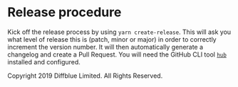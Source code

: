 # Release procedure

Kick off the release process by using `yarn create-release`. This will ask you what level of release this is (patch, minor or major) in order to correctly increment the version number. It will then automatically generate a changelog and create a Pull Request. You will need the GitHub CLI tool [`hub`](https://hub.github.com) installed and configured. 

Copyright 2019 Diffblue Limited. All Rights Reserved.
